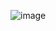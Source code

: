 ![image](https://github.com/FinancialEngineerLab/udemy-scientific-computing-in-cpp/assets/42334069/485a09bc-cfc4-4113-97dd-8fba5ddfab2d)
